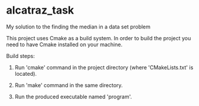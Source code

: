 # alcatraz_task
My solution to the finding the median in a data set problem

This project uses Cmake as a build system.
In order to build the project you need to have Cmake installed on your machine.

Build steps:

1. Run 'cmake' command in the project directory (where 'CMakeLists.txt' is located).

2. Run 'make' command in the same directory.

3. Run the produced executable named 'program'.
